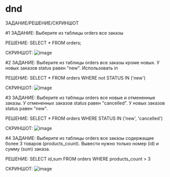 # dnd

ЗАДАНИЕ/РЕШЕНИЕ/СКРИНШОТ

#1
ЗАДАНИЕ:
Выберите из таблицы orders все заказы

РЕШЕНИЕ:
SELECT * FROM orders;

СКРИНШОТ:
![image](https://github.com/user-attachments/assets/72e879df-c678-4c79-a638-86255e888035)


#2
ЗАДАНИЕ:
Выберите из таблицы orders все заказы кроме новых. У новых заказов status равен "new". Использовать in

РЕШЕНИЕ:
SELECT * FROM orders
WHERE not STATUS IN ('new')

СКРИНШОТ:
![image](https://github.com/user-attachments/assets/5e4db919-bb92-4f9b-8d1f-72dad829a440)

#3
ЗАДАНИЕ:
Выберите из таблицы orders все новые и отмененные заказы. У отмененных заказов status равен "cancelled". У новых заказов status равен "new".

РЕШЕНИЕ:
SELECT * FROM orders
WHERE STATUS IN ('new', 'cancelled')

СКРИНШОТ:
![image](https://github.com/user-attachments/assets/461764da-cc08-4d06-acd1-d852d708564e)

#4
ЗАДАНИЕ:
Выберите из таблицы orders все заказы содержащие более 3 товаров (products_count).
Вывести нужно только номер (id) и сумму (sum) заказа.

РЕШЕНИЕ:
SELECT id,sum FROM orders
WHERE products_count > 3


СКРИНШОТ:
![image](https://github.com/user-attachments/assets/85494cbd-ac27-424a-8fff-501665c80438)



